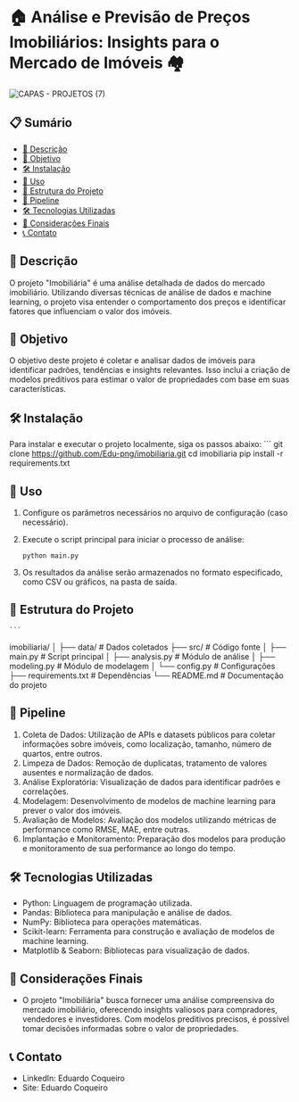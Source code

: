 # 🏠 Análise e Previsão de Preços Imobiliários: Insights para o Mercado de Imóveis 🏘️

![CAPAS - PROJETOS (7)](https://github.com/user-attachments/assets/26b60201-9c42-4202-a8b5-37c17d466016)

## 📋 Sumário
- [📖 Descrição](#-descrição)
- [🎯 Objetivo](#-objetivo)
- [🛠️ Instalação](#-instalação)
- [📌 Uso](#-uso)
- [📁 Estrutura do Projeto](#-estrutura-do-projeto)
- [🔄 Pipeline](#-pipeline)
- [🛠️ Tecnologias Utilizadas](#-tecnologias-utilizadas)
- [📝 Considerações Finais](#-considerações-finais)
- [📞 Contato](#-contato)

## 📖 Descrição
O projeto "Imobiliária" é uma análise detalhada de dados do mercado imobiliário. Utilizando diversas técnicas de análise de dados e machine learning, o projeto visa entender o comportamento dos preços e identificar fatores que influenciam o valor dos imóveis.

## 🎯 Objetivo
O objetivo deste projeto é coletar e analisar dados de imóveis para identificar padrões, tendências e insights relevantes. Isso inclui a criação de modelos preditivos para estimar o valor de propriedades com base em suas características.

## 🛠️ Instalação
Para instalar e executar o projeto localmente, siga os passos abaixo:
    ```
    git clone https://github.com/Edu-png/imobiliaria.git
    cd imobiliaria
    pip install -r requirements.txt

## 📌 Uso
1. Configure os parâmetros necessários no arquivo de configuração (caso necessário).
2. Execute o script principal para iniciar o processo de análise:

    ```
   python main.py
    
3. Os resultados da análise serão armazenados no formato especificado, como CSV ou gráficos, na pasta de saída.

## 📁 Estrutura do Projeto
    ```
   imobiliaria/
   │
   ├── data/                  # Dados coletados
   ├── src/                   # Código fonte
   │   ├── main.py            # Script principal
   │   ├── analysis.py        # Módulo de análise
   │   ├── modeling.py        # Módulo de modelagem
   │   └── config.py          # Configurações
   ├── requirements.txt       # Dependências
   └── README.md              # Documentação do projeto

## 🔄 Pipeline
1. Coleta de Dados: Utilização de APIs e datasets públicos para coletar informações sobre imóveis, como localização, tamanho, número de quartos, entre outros.
2. Limpeza de Dados: Remoção de duplicatas, tratamento de valores ausentes e normalização de dados.
3. Análise Exploratória: Visualização de dados para identificar padrões e correlações.
4. Modelagem: Desenvolvimento de modelos de machine learning para prever o valor dos imóveis.
5. Avaliação de Modelos: Avaliação dos modelos utilizando métricas de performance como RMSE, MAE, entre outras.
6. Implantação e Monitoramento: Preparação dos modelos para produção e monitoramento de sua performance ao longo do tempo.
   
## 🛠️ Tecnologias Utilizadas
- Python: Linguagem de programação utilizada.
- Pandas: Biblioteca para manipulação e análise de dados.
- NumPy: Biblioteca para operações matemáticas.
- Scikit-learn: Ferramenta para construção e avaliação de modelos de machine learning.
- Matplotlib & Seaborn: Bibliotecas para visualização de dados.

## 📝 Considerações Finais
- O projeto "Imobiliária" busca fornecer uma análise compreensiva do mercado imobiliário, oferecendo insights valiosos para compradores, vendedores e investidores. Com modelos preditivos precisos, é possível tomar decisões informadas sobre o valor de propriedades.

## 📞 Contato
- LinkedIn: Eduardo Coqueiro
- Site: Eduardo Coqueiro

